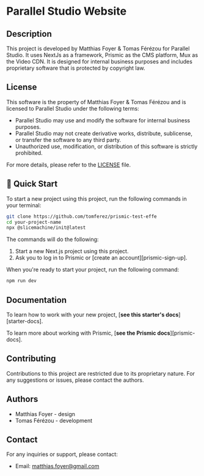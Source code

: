 # Parallel Studio Website

## Description

This project is developed by Matthias Foyer & Tomas Férézou for Parallel Studio.
It uses NextJs as a framework, Prismic as the CMS platform, Mux as the Video CDN.
It is designed for internal business purposes and includes proprietary software that is protected by copyright law.

## License

This software is the property of Matthias Foyer & Tomas Férézou and is licensed to Parallel Studio under the following terms:

- Parallel Studio may use and modify the software for internal business purposes.
- Parallel Studio may not create derivative works, distribute, sublicense, or transfer the software to any third party.
- Unauthorized use, modification, or distribution of this software is strictly prohibited.

For more details, please refer to the [LICENSE](./LICENSE) file.

## 🚀 Quick Start

To start a new project using this project, run the following commands in your terminal:

```sh
git clone https://github.com/tomferez/prismic-test-effe
cd your-project-name
npx @slicemachine/init@latest
```

The commands will do the following:

1. Start a new Next.js project using this project.
2. Ask you to log in to Prismic or [create an account][prismic-sign-up].

When you're ready to start your project, run the following command:

```sh
npm run dev
```

## Documentation

To learn how to work with your new project, [**see this starter's docs**][starter-docs].

To learn more about working with Prismic, [**see the Prismic docs**][prismic-docs].

## Contributing

Contributions to this project are restricted due to its proprietary nature. For any suggestions or issues, please contact the authors.

## Authors

- Matthias Foyer - design
- Tomas Férézou - development

## Contact

For any inquiries or support, please contact:

- Email: [matthias.foyer@gmail.com](mailto:matthias.foyer@gmail.com)
